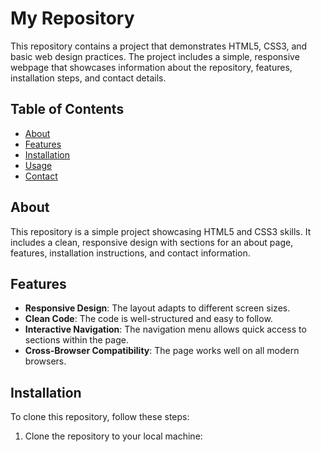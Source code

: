 # My Repository

This repository contains a project that demonstrates HTML5, CSS3, and basic web design practices. The project includes a simple, responsive webpage that showcases information about the repository, features, installation steps, and contact details.

## Table of Contents

- [About](#about)
- [Features](#features)
- [Installation](#installation)
- [Usage](#usage)
- [Contact](#contact)

## About

This repository is a simple project showcasing HTML5 and CSS3 skills. It includes a clean, responsive design with sections for an about page, features, installation instructions, and contact information.

## Features

- **Responsive Design**: The layout adapts to different screen sizes.
- **Clean Code**: The code is well-structured and easy to follow.
- **Interactive Navigation**: The navigation menu allows quick access to sections within the page.
- **Cross-Browser Compatibility**: The page works well on all modern browsers.

## Installation

To clone this repository, follow these steps:

1. Clone the repository to your local machine:
   ```bash
